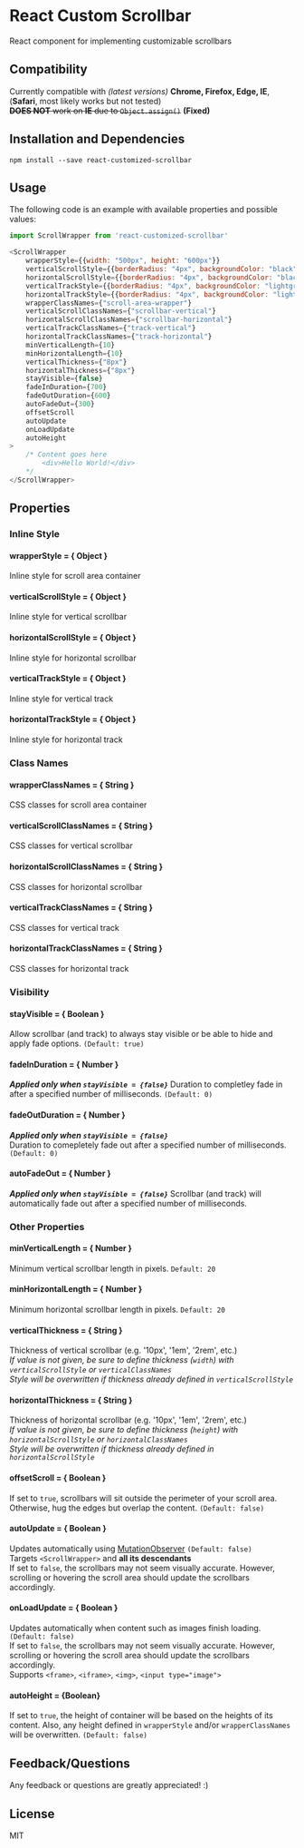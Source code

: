 # React Custom Scrollbar

React component for implementing customizable scrollbars

## Compatibility

Currently compatible with *(latest versions)* **Chrome, Firefox, Edge, IE**, (**Safari**, most likely works but not tested)    
~~**DOES NOT** work on **IE** due to `Object.assign()`~~ **(Fixed)**  


## Installation and Dependencies

```
npm install --save react-customized-scrollbar
```

## Usage

The following code is an example with available properties and possible values:
```javascript
import ScrollWrapper from 'react-customized-scrollbar'

<ScrollWrapper
    wrapperStyle={{width: "500px", height: "600px"}}
    verticalScrollStyle={{borderRadius: "4px", backgroundColor: "black"}}
    horizontalScrollStyle={{borderRadius: "4px", backgroundColor: "black"}}
    verticalTrackStyle={{borderRadius: "4px", backgroundColor: "lightgrey"}}
    horizontalTrackStyle={{borderRadius: "4px", backgroundColor: "lightgrey"}}
    wrapperClassNames={"scroll-area-wrapper"}
    verticalScrollClassNames={"scrollbar-vertical"}
    horizontalScrollClassNames={"scrollbar-horizontal"}
    verticalTrackClassNames={"track-vertical"}
    horizontalTrackClassNames={"track-horizontal"}
    minVerticalLength={10}
    minHorizontalLength={10}
    verticalThickness={"8px"}
    horizontalThickness={"8px"}
    stayVisible={false}
    fadeInDuration={700}
    fadeOutDuration={600}
    autoFadeOut={300}
    offsetScroll
    autoUpdate
    onLoadUpdate
    autoHeight
>
    /* Content goes here        
        <div>Hello World!</div>
    */
</ScrollWrapper>
```
## Properties

### Inline Style
#### wrapperStyle = { Object }  
Inline style for scroll area container  

#### verticalScrollStyle = { Object }  
Inline style for vertical scrollbar  

#### horizontalScrollStyle = { Object }  
Inline style for horizontal scrollbar  

#### verticalTrackStyle = { Object }  
Inline style for vertical track  

#### horizontalTrackStyle = { Object }  
Inline style for horizontal track  

### Class Names
#### wrapperClassNames = { String }  
CSS classes for scroll area container  

#### verticalScrollClassNames = { String }  
CSS classes for vertical scrollbar  

#### horizontalScrollClassNames = { String }  
CSS classes for horizontal scrollbar  

#### verticalTrackClassNames = { String }  
CSS classes for vertical track  

#### horizontalTrackClassNames = { String }  
CSS classes for horizontal track

### Visibility
#### stayVisible = { Boolean }  
Allow scrollbar (and track) to always stay visible or be able to hide and apply fade options. `(Default: true)`    

#### fadeInDuration = { Number }
***Applied only when `stayVisible = {false}`***
Duration to completley fade in after a specified number of milliseconds. `(Default: 0)`  

#### fadeOutDuration = { Number }
***Applied only when `stayVisible = {false}`***  
Duration to comepletely fade out after a specified number of milliseconds. `(Default: 0)`  

#### autoFadeOut = { Number }  
***Applied only when `stayVisible = {false}`***
Scrollbar (and track) will automatically fade out after a specified number of milliseconds.

### Other Properties
#### minVerticalLength = { Number }  
Minimum vertical scrollbar length in pixels. `Default: 20`  

#### minHorizontalLength = { Number }  
Minimum horizontal scrollbar length in pixels. `Default: 20`  

#### verticalThickness = { String }  
Thickness of vertical scrollbar (e.g. '10px', '1em', '2rem', etc.)  
*If value is not given, be sure to define thickness (`width`) with `verticalScrollStyle` or `verticalClassNames`*  
*Style will be overwritten if thickness already defined in `verticalScrollStyle`*  

#### horizontalThickness = { String }  
Thickness of horizontal scrollbar (e.g. '10px', '1em', '2rem', etc.)  
*If value is not given, be sure to define thickness (`height`) with `horizontalScrollStyle` or `horizontalClassNames`*  
*Style will be overwritten if thickness already defined in `horizontalScrollStyle`*  

#### offsetScroll = { Boolean }  
If set to `true`, scrollbars will sit outside the perimeter of your scroll area.  
Otherwise, hug the edges but overlap the content.  `(Default: false)`  

#### autoUpdate = { Boolean }  
Updates automatically using [MutationObserver](https://developer.mozilla.org/en-US/docs/Web/API/MutationObserver) `(Default: false)`  
Targets `<ScrollWrapper>` and **all its descendants**  
If set to `false`, the scrollbars may not seem visually accurate. However, scrolling or hovering the scroll area should update the scrollbars accordingly.  

#### onLoadUpdate = { Boolean }  
Updates automatically when content such as images finish loading. `(Default: false)`  
If set to `false`, the scrollbars may not seem visually accurate. However, scrolling or hovering the scroll area should update the scrollbars accordingly.  
Supports `<frame>`, `<iframe>`, `<img>`, `<input type="image">`

#### autoHeight = {Boolean}  
If set to `true`, the height of container will be based on the heights of its content. Also, any height defined in `wrapperStyle` and/or `wrapperClassNames` will be overwritten. `(Default: false)`


## Feedback/Questions

Any feedback or questions are  greatly appreciated! :)

## License

MIT
